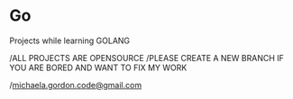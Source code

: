 # Go
Projects while learning GOLANG

/ALL PROJECTS ARE OPENSOURCE
/PLEASE CREATE A NEW BRANCH IF YOU ARE BORED AND WANT TO FIX MY WORK

/michaela.gordon.code@gmail.com
